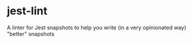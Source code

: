 # jest-lint
A linter for Jest snapshots to help you write (in a very opinionated way) "better" snapshots
